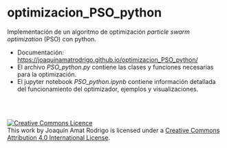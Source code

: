 # optimizacion_PSO_python
Implementación de un algoritmo de optimización *particle swarm optimization* (PSO) con python.

+ Documentación: https://joaquinamatrodrigo.github.io/optimizacion_PSO_python/
+ El archivo *PSO_python.py* contiene las clases y funciones necesarias para la optimización.
+ El jupyter notebook *PSO_python.ipynb* contiene información detallada del funcionamiento del optimizador, ejemplos y visualizaciones.

<br><br>

<a rel="license" href="http://creativecommons.org/licenses/by/4.0/"><img alt="Creative Commons Licence" style="border-width:0" src="https://i.creativecommons.org/l/by/4.0/88x31.png" /></a><br />This work by <span xmlns:cc="http://creativecommons.org/ns#" property="cc:attributionName">Joaquín Amat Rodrigo</span> is licensed under a <a rel="license" href="http://creativecommons.org/licenses/by/4.0/">Creative Commons Attribution 4.0 International License</a>.
